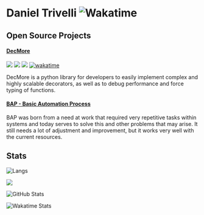 # Daniel Trivelli ![Wakatime](https://wakatime.com/badge/user/0c08cee5-8ffc-40e2-bd9c-908051f1566f.svg)



## Open Source Projects

#### [DecMore](https://github.com/DanielTrivelli/decmore) 
![](https://img.shields.io/pypi/v/decmore.svg) ![](https://img.shields.io/github/release-date/DanielTrivelli/decmore) ![](https://img.shields.io/pypi/pyversions/decmore.svg) [![wakatime](https://wakatime.com/badge/github/DanielTrivelli/decmore.svg)](https://wakatime.com/badge/github/DanielTrivelli/decmore)


DecMore is a python library for developers to easily implement complex and highly scalable decorators, as well as to debug performance and force typing of functions.

#### [BAP - Basic Automation Process](https://github.com/DanielTrivelli/BAP)
BAP was born from a need at work that required very repetitive tasks within systems and today serves to solve this and other problems that may arise. It still needs a lot of adjustment and improvement, but it works very well with the current resources.


## Stats


![Langs](https://github-readme-stats.vercel.app/api/top-langs/?username=DanielTrivelli&layout=compact)

![](https://api.githubtrends.io/user/svg/DanielTrivelli/repos?time_range=one_year&theme=classic)

![GitHub Stats](https://github-readme-stats.vercel.app/api?username=DanielTrivelli&theme=light&hide_border=false&include_all_commits=true&count_private=true)

![Wakatime Stats](https://github-readme-stats.vercel.app/api/wakatime?username=@DanielTrivelli&hide_progress=true)



